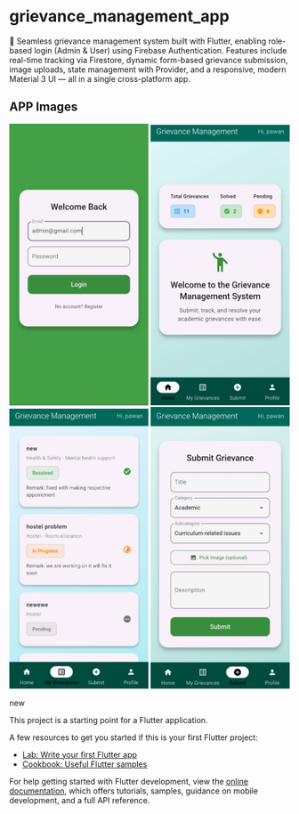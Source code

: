 # grievance_management_app

🚀 Seamless grievance management system built with Flutter, enabling role-based login (Admin & User) using Firebase Authentication. Features include real-time tracking via Firestore, dynamic form-based grievance submission, image uploads, state management with Provider, and a responsive, modern Material 3 UI — all in a single cross-platform app.

## APP Images
<p align="center">
  <img src="https://raw.githubusercontent.com/Pawan1618/grievance_management_app/main/lib/widgets/admin.jpg" alt="login" width="250" />
  <img src="https://raw.githubusercontent.com/Pawan1618/grievance_management_app/main/lib/widgets/home.jpg" alt="Home Screen" width="250" />
  <img src="https://raw.githubusercontent.com/Pawan1618/grievance_management_app/main/lib/widgets/greie.jpg" alt="Grievance Card UI" width="250" />
  <img src="https://raw.githubusercontent.com/Pawan1618/grievance_management_app/main/lib/widgets/submit.jpg" alt="Submission Form" width="250" />
  
  
</p>


new


This project is a starting point for a Flutter application.

A few resources to get you started if this is your first Flutter project:

- [Lab: Write your first Flutter app](https://docs.flutter.dev/get-started/codelab)
- [Cookbook: Useful Flutter samples](https://docs.flutter.dev/cookbook)

For help getting started with Flutter development, view the
[online documentation](https://docs.flutter.dev/), which offers tutorials,
samples, guidance on mobile development, and a full API reference.
